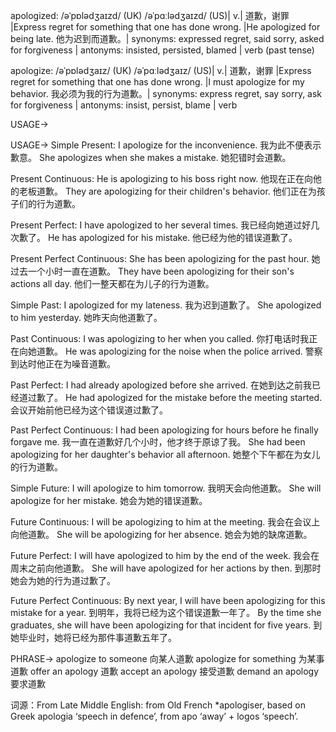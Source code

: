 apologized: /əˈpɒlədʒaɪzd/ (UK) /əˈpɑːlədʒaɪzd/ (US)| v.| 道歉，谢罪 |Express regret for something that one has done wrong. |He apologized for being late. 他为迟到而道歉。| synonyms: expressed regret, said sorry, asked for forgiveness | antonyms:  insisted, persisted, blamed | verb (past tense)

apologize: /əˈpɒlədʒaɪz/ (UK) /əˈpɑːlədʒaɪz/ (US)| v.| 道歉，谢罪 |Express regret for something that one has done wrong. |I must apologize for my behavior. 我必须为我的行为道歉。| synonyms: express regret, say sorry, ask for forgiveness | antonyms:  insist, persist, blame | verb


USAGE->

USAGE->
Simple Present:
I apologize for the inconvenience. 我为此不便表示歉意。
She apologizes when she makes a mistake. 她犯错时会道歉。

Present Continuous:
He is apologizing to his boss right now. 他现在正在向他的老板道歉。
They are apologizing for their children's behavior. 他们正在为孩子们的行为道歉。

Present Perfect:
I have apologized to her several times. 我已经向她道过好几次歉了。
He has apologized for his mistake. 他已经为他的错误道歉了。

Present Perfect Continuous:
She has been apologizing for the past hour.  她过去一个小时一直在道歉。
They have been apologizing for their son's actions all day. 他们一整天都在为儿子的行为道歉。

Simple Past:
I apologized for my lateness. 我为迟到道歉了。
She apologized to him yesterday. 她昨天向他道歉了。

Past Continuous:
I was apologizing to her when you called. 你打电话时我正在向她道歉。
He was apologizing for the noise when the police arrived. 警察到达时他正在为噪音道歉。

Past Perfect:
I had already apologized before she arrived. 在她到达之前我已经道过歉了。
He had apologized for the mistake before the meeting started.  会议开始前他已经为这个错误道过歉了。

Past Perfect Continuous:
I had been apologizing for hours before he finally forgave me.  我一直在道歉好几个小时，他才终于原谅了我。
She had been apologizing for her daughter's behavior all afternoon. 她整个下午都在为女儿的行为道歉。

Simple Future:
I will apologize to him tomorrow. 我明天会向他道歉。
She will apologize for her mistake. 她会为她的错误道歉。

Future Continuous:
I will be apologizing to him at the meeting. 我会在会议上向他道歉。
She will be apologizing for her absence. 她会为她的缺席道歉。

Future Perfect:
I will have apologized to him by the end of the week. 我会在周末之前向他道歉。
She will have apologized for her actions by then. 到那时她会为她的行为道过歉了。

Future Perfect Continuous:
By next year, I will have been apologizing for this mistake for a year. 到明年，我将已经为这个错误道歉一年了。
By the time she graduates, she will have been apologizing for that incident for five years. 到她毕业时，她将已经为那件事道歉五年了。


PHRASE->
apologize to someone  向某人道歉
apologize for something  为某事道歉
offer an apology  道歉
accept an apology  接受道歉
demand an apology  要求道歉


词源：From Late Middle English: from Old French *apologiser, based on Greek apologia ‘speech in defence’, from apo ‘away’ + logos ‘speech’.
